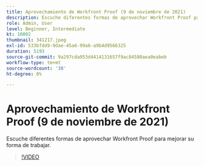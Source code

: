 ```yaml
---
title: Aprovechamiento de Workfront Proof (9 de noviembre de 2021)
description: Escuche diferentes formas de aprovechar Workfront Proof para mejorar su forma de trabajar.
role: Admin, User
level: Beginner, Intermediate
kt: 10002
thumbnail: 341217.jpeg
exl-id: 533bfdd9-9dae-45a6-99a6-a9b4d9566325
duration: 5193
source-git-commit: 9a297cda953d4414131657f9ac84580aea0eabeb
workflow-type: tm+mt
source-wordcount: '38'
ht-degree: 0%

---
```


# Aprovechamiento de Workfront Proof (9 de noviembre de 2021)

Escuche diferentes formas de aprovechar Workfront Proof para mejorar su forma de trabajar.

>[!VIDEO](https://video.tv.adobe.com/v/341217/?quality=12&learn=on)
